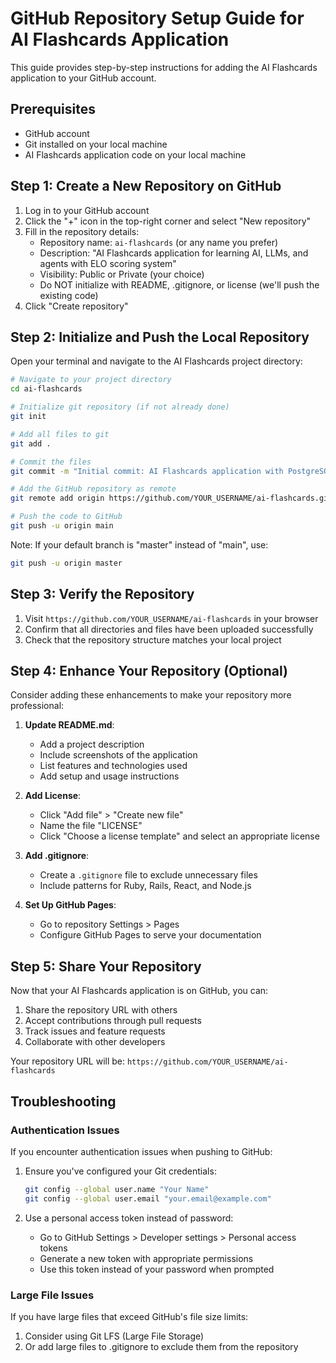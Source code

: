 # GitHub Repository Setup Guide for AI Flashcards Application

This guide provides step-by-step instructions for adding the AI Flashcards application to your GitHub account.

## Prerequisites

- GitHub account
- Git installed on your local machine
- AI Flashcards application code on your local machine

## Step 1: Create a New Repository on GitHub

1. Log in to your GitHub account
2. Click the "+" icon in the top-right corner and select "New repository"
3. Fill in the repository details:
   - Repository name: `ai-flashcards` (or any name you prefer)
   - Description: "AI Flashcards application for learning AI, LLMs, and agents with ELO scoring system"
   - Visibility: Public or Private (your choice)
   - Do NOT initialize with README, .gitignore, or license (we'll push the existing code)
4. Click "Create repository"

## Step 2: Initialize and Push the Local Repository

Open your terminal and navigate to the AI Flashcards project directory:

```bash
# Navigate to your project directory
cd ai-flashcards

# Initialize git repository (if not already done)
git init

# Add all files to git
git add .

# Commit the files
git commit -m "Initial commit: AI Flashcards application with PostgreSQL and Rails"

# Add the GitHub repository as remote
git remote add origin https://github.com/YOUR_USERNAME/ai-flashcards.git

# Push the code to GitHub
git push -u origin main
```

Note: If your default branch is "master" instead of "main", use:
```bash
git push -u origin master
```

## Step 3: Verify the Repository

1. Visit `https://github.com/YOUR_USERNAME/ai-flashcards` in your browser
2. Confirm that all directories and files have been uploaded successfully
3. Check that the repository structure matches your local project

## Step 4: Enhance Your Repository (Optional)

Consider adding these enhancements to make your repository more professional:

1. **Update README.md**:
   - Add a project description
   - Include screenshots of the application
   - List features and technologies used
   - Add setup and usage instructions

2. **Add License**:
   - Click "Add file" > "Create new file"
   - Name the file "LICENSE"
   - Click "Choose a license template" and select an appropriate license

3. **Add .gitignore**:
   - Create a `.gitignore` file to exclude unnecessary files
   - Include patterns for Ruby, Rails, React, and Node.js

4. **Set Up GitHub Pages**:
   - Go to repository Settings > Pages
   - Configure GitHub Pages to serve your documentation

## Step 5: Share Your Repository

Now that your AI Flashcards application is on GitHub, you can:

1. Share the repository URL with others
2. Accept contributions through pull requests
3. Track issues and feature requests
4. Collaborate with other developers

Your repository URL will be: `https://github.com/YOUR_USERNAME/ai-flashcards`

## Troubleshooting

### Authentication Issues

If you encounter authentication issues when pushing to GitHub:

1. Ensure you've configured your Git credentials:
   ```bash
   git config --global user.name "Your Name"
   git config --global user.email "your.email@example.com"
   ```

2. Use a personal access token instead of password:
   - Go to GitHub Settings > Developer settings > Personal access tokens
   - Generate a new token with appropriate permissions
   - Use this token instead of your password when prompted

### Large File Issues

If you have large files that exceed GitHub's file size limits:

1. Consider using Git LFS (Large File Storage)
2. Or add large files to .gitignore to exclude them from the repository
